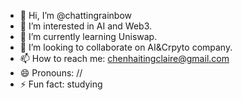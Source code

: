 - 👋 Hi, I’m @chattingrainbow
- 👀 I’m interested in AI and Web3.
- 🌱 I’m currently learning Uniswap.
- 💞️ I’m looking to collaborate on AI&Crpyto company.
- 📫 How to reach me: chenhaitingclaire@gmail.com
- 😄 Pronouns: //
- ⚡ Fun fact: studying

<!---
chattingclaire/chattingclaire is a ✨ special ✨ repository because its `README.md` (this file) appears on your GitHub profile.
You can click the Preview link to take a look at your changes.
--->
